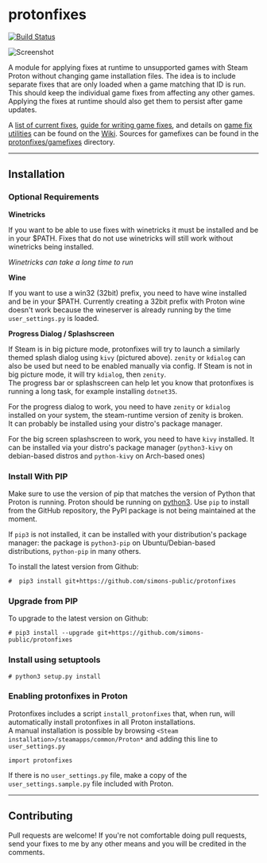 # protonfixes	

[![Build Status](https://travis-ci.com/simons-public/protonfixes.svg?branch=master)](https://travis-ci.com/simons-public/protonfixes)

![Screenshot](https://github.com/simons-public/protonfixes/raw/master/media/splash.png)

A module for applying fixes at runtime to unsupported games with Steam Proton without changing game installation files.
The idea is to include separate fixes that are only loaded when a game matching that ID is run.
This should keep the individual game fixes from affecting any other games. Applying the fixes at runtime should also get them to persist after game updates.

A [list of current fixes](https://github.com/simons-public/protonfixes/wiki/List-of-Fixes),
[guide for writing game fixes](https://github.com/simons-public/protonfixes/wiki/Writing-Gamefixes),
and details on [game fix utilities](https://github.com/simons-public/protonfixes/wiki/Gamefix-Utilities) can be found on the [Wiki](https://github.com/simons-public/protonfixes/wiki).
Sources for gamefixes can be found in the [protonfixes/gamefixes](https://github.com/simons-public/protonfixes/tree/master/protonfixes/gamefixes) directory.

---
## Installation

### Optional Requirements
**Winetricks**

If you want to be able to use fixes with winetricks it must be installed and be in your $PATH. Fixes that do not use winetricks will still work without winetricks being installed.

*Winetricks can take a long time to run*

**Wine**

If you want to use a win32 (32bit) prefix, you need to have wine installed and be in your $PATH.
Currently creating a 32bit prefix with Proton wine doesn't work because the wineserver is already running by the time `user_settings.py` is loaded.

**Progress Dialog / Splashscreen**

If Steam is in big picture mode, protonfixes will try to launch a similarly themed splash dialog using `kivy` (pictured above).
`zenity` or `kdialog` can also be used but need to be enabled manually via config.
If Steam is not in big picture mode, it will try `kdialog`, then `zenity`.  
The progress bar or splashscreen can help let you know that protonfixes is running a long task, for example installing `dotnet35`.

For the progress dialog to work, you need to have `zenity` or `kdialog` installed on your system, the steam-runtime version of zenity is broken.  
It can probably be installed using your distro's package manager.

For the big screen splashscreen to work, you need to have `kivy` installed.
It can be installed via your distro's package manager (`python3-kivy` on debian-based distros and `python-kivy` on Arch-based ones)

### Install With PIP
Make sure to use the version of pip that matches the version of Python that Proton is running. Proton should be running on [python3](https://github.com/ValveSoftware/Proton/blob/8a5b8ece45fa7baa01ce2e4555f6496ea409adcf/build_proton.sh#L682). Use `pip` to install from the GitHub repository, the PyPI package is not being maintained at the moment.

If `pip3` is not installed, it can be installed with your distribution's package manager: the package is `python3-pip` on Ubuntu/Debian-based distributions, `python-pip` in many others.

To install the latest version from Github:
```
#  pip3 install git+https://github.com/simons-public/protonfixes
```

### Upgrade from PIP
To upgrade to the latest version on Github:
```
# pip3 install --upgrade git+https://github.com/simons-public/protonfixes
```

### Install using setuptools
```
# python3 setup.py install
```

### Enabling protonfixes in Proton
Protonfixes includes a script `install_protonfixes` that, when run, will automatically install protonfixes in all Proton installations.  
A manual installation is possible by browsing `<Steam installation>/steamapps/common/Proton*` and adding this line to `user_settings.py`

```
import protonfixes
```

If there is no `user_settings.py` file, make a copy of the `user_settings.sample.py` file included with Proton.

---
## Contributing
Pull requests are welcome! If you're not comfortable doing pull requests, send your fixes to me by any other means and you will be credited in the comments.

